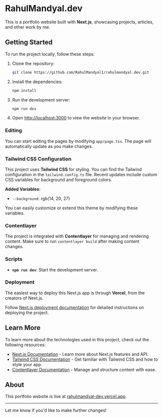 # RahulMandyal.dev

This is a portfolio website built with **Next.js**, showcasing projects, articles, and other work by me.

## Getting Started

To run the project locally, follow these steps:

1. Clone the repository:

   ```bash
   git clone https://github.com/RahulMandyal1/rahulmandyal.dev.git
   ```

2. Install the dependencies:

   ```bash
   npm install
   ```

3. Run the development server:

   ```bash
   npm run dev
   ```

4. Open [http://localhost:3000](http://localhost:3000) to view the website in your browser.

### Editing

You can start editing the pages by modifying `app/page.tsx`. The page will automatically update as you make changes.

### Tailwind CSS Configuration

This project uses **Tailwind CSS** for styling. You can find the Tailwind configuration in the `tailwind.config.ts` file. Recent updates include custom CSS variables for background and foreground colors.

**Added Variables**:

- `--background`: rgb(14, 20, 27)

You can easily customize or extend this theme by modifying these variables.

### Contentlayer

The project is integrated with **Contentlayer** for managing and rendering content. Make sure to run `contentlayer build` after making content changes.

### Scripts

- **`npm run dev`**: Start the development server.

### Deployment

The easiest way to deploy this Next.js app is through **Vercel**, from the creators of Next.js.

Follow [Next.js deployment documentation](https://nextjs.org/docs/deployment) for detailed instructions on deploying the project.

## Learn More

To learn more about the technologies used in this project, check out the following resources:

- [Next.js Documentation](https://nextjs.org/docs) - Learn more about Next.js features and API.
- [Tailwind CSS Documentation](https://tailwindcss.com/docs) - Get familiar with Tailwind CSS and how to style your app.
- [Contentlayer Documentation](https://www.contentlayer.dev/docs) - Manage and structure content with ease.

## About

This portfolio website is live at [rahulmandyal-dev.vercel.app](https://rahulmandyal-dev.vercel.app).

---

Let me know if you'd like to make further changes!

